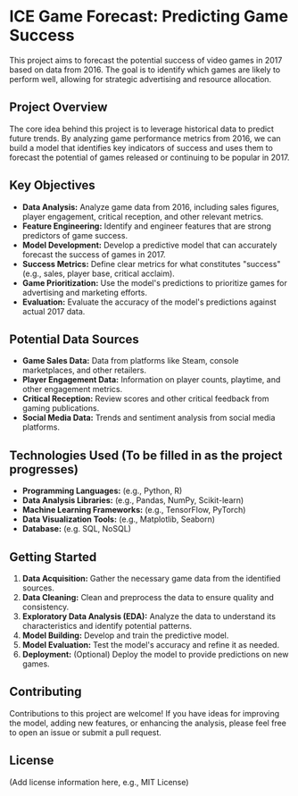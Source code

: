 # ICE Game Forecast: Predicting Game Success

This project aims to forecast the potential success of video games in 2017 based on data from 2016. The goal is to identify which games are likely to perform well, allowing for strategic advertising and resource allocation.

## Project Overview

The core idea behind this project is to leverage historical data to predict future trends. By analyzing game performance metrics from 2016, we can build a model that identifies key indicators of success and uses them to forecast the potential of games released or continuing to be popular in 2017.

## Key Objectives

*   **Data Analysis:** Analyze game data from 2016, including sales figures, player engagement, critical reception, and other relevant metrics.
*   **Feature Engineering:** Identify and engineer features that are strong predictors of game success.
*   **Model Development:** Develop a predictive model that can accurately forecast the success of games in 2017.
*   **Success Metrics:** Define clear metrics for what constitutes "success" (e.g., sales, player base, critical acclaim).
*   **Game Prioritization:** Use the model's predictions to prioritize games for advertising and marketing efforts.
* **Evaluation:** Evaluate the accuracy of the model's predictions against actual 2017 data.

## Potential Data Sources

*   **Game Sales Data:** Data from platforms like Steam, console marketplaces, and other retailers.
*   **Player Engagement Data:** Information on player counts, playtime, and other engagement metrics.
*   **Critical Reception:** Review scores and other critical feedback from gaming publications.
*   **Social Media Data:** Trends and sentiment analysis from social media platforms.

## Technologies Used (To be filled in as the project progresses)

*   **Programming Languages:** (e.g., Python, R)
*   **Data Analysis Libraries:** (e.g., Pandas, NumPy, Scikit-learn)
*   **Machine Learning Frameworks:** (e.g., TensorFlow, PyTorch)
*   **Data Visualization Tools:** (e.g., Matplotlib, Seaborn)
* **Database:** (e.g. SQL, NoSQL)

## Getting Started

1.  **Data Acquisition:** Gather the necessary game data from the identified sources.
2.  **Data Cleaning:** Clean and preprocess the data to ensure quality and consistency.
3.  **Exploratory Data Analysis (EDA):** Analyze the data to understand its characteristics and identify potential patterns.
4.  **Model Building:** Develop and train the predictive model.
5.  **Model Evaluation:** Test the model's accuracy and refine it as needed.
6. **Deployment:** (Optional) Deploy the model to provide predictions on new games.

## Contributing

Contributions to this project are welcome! If you have ideas for improving the model, adding new features, or enhancing the analysis, please feel free to open an issue or submit a pull request.

## License

(Add license information here, e.g., MIT License)

